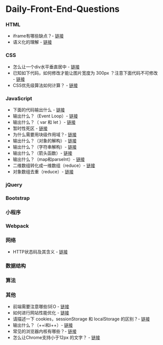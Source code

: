 # Daily-Front-End-Questions

### HTML
* iframe有哪些缺点？- [链接](https://github.com/lzcdev/Daily-Front-End-Questions/issues/6)
* 语义化的理解 - [链接](https://github.com/lzcdev/Daily-Front-End-Questions/issues/7)

### CSS
* 怎么让一个div水平垂直居中 - [链接](https://github.com/lzcdev/Daily-Front-End-Questions/issues/2)
* 已知如下代码，如何修改才能让图片宽度为 300px ？注意下面代码不可修改 - [链接](https://github.com/lzcdev/Daily-Front-End-Questions/issues/8)
* CSS优先级算法如何计算？ - [链接](https://github.com/lzcdev/Daily-Front-End-Questions/issues/23)

### JavaScript
* 下面的代码输出什么 - [链接](https://github.com/lzcdev/Daily-Front-End-Questions/issues/9)
* 输出什么？（Event Loop）- [链接](https://github.com/lzcdev/Daily-Front-End-Questions/issues/10)
* 输出什么？（ var 和 let ）- [链接](https://github.com/lzcdev/Daily-Front-End-Questions/issues/11)
* 暂时性死区 - [链接](https://github.com/lzcdev/Daily-Front-End-Questions/issues/12)
* 为什么需要用块级作用域？- [链接](https://github.com/lzcdev/Daily-Front-End-Questions/issues/13)
* 输出什么？（对象的解构）- [链接](https://github.com/lzcdev/Daily-Front-End-Questions/issues/14)
* 输出什么？（字符串解构）- [链接](https://github.com/lzcdev/Daily-Front-End-Questions/issues/15)
* 输出什么？（箭头函数）- [链接](https://github.com/lzcdev/Daily-Front-End-Questions/issues/16)
* 输出什么？（map和parseInt）- [链接](https://github.com/lzcdev/Daily-Front-End-Questions/issues/19)
* 二维数组转化成一维数组（reduce）- [链接](https://github.com/lzcdev/Daily-Front-End-Questions/issues/20)
* 对象数组去重（reduce）- [链接](https://github.com/lzcdev/Daily-Front-End-Questions/issues/21)

### jQuery

### Bootstrap

###  小程序

### Webpack

### 网络
* HTTP状态码及其含义 - [链接](https://github.com/lzcdev/Daily-Front-End-Questions/issues/5)
### 数据结构
### 算法
###  其他
* 前端需要注意哪些SEO - [链接](https://github.com/lzcdev/Daily-Front-End-Questions/issues/3)
* 如何进行网站性能优化 - [链接](https://github.com/lzcdev/Daily-Front-End-Questions/issues/4)
* 请描述一下 cookies，sessionStorage 和 localStorage 的区别？- [链接](https://github.com/lzcdev/Daily-Front-End-Questions/issues/17)
* 输出什么？（++i和i++）- [链接](https://github.com/lzcdev/Daily-Front-End-Questions/issues/18)
* 常见的浏览器内核有哪些？- [链接](https://github.com/lzcdev/Daily-Front-End-Questions/issues/22)
* 怎么让Chrome支持小于12px 的文字？ - [链接](https://github.com/lzcdev/Daily-Front-End-Questions/issues/24)



